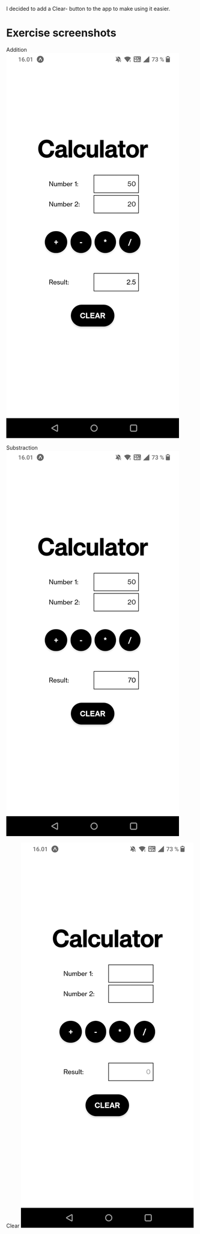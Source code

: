 I decided to add a Clear- button to the app to make using it easier.

# Exercise screenshots

Addition  
![addition](Exercise-images/1.jpg)  

Substraction  
![substraction](Exercise-images/2.jpg)  

Clear
![clear](Exercise-images/3.jpg)